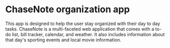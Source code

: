 # ChaseNote organization app

This app is designed to help the user stay organized with their day to day tasks.  ChaseNote is a multi-faceted web application that comes with a to-do list, bill tracker, calendar, and weather.  It also includes information about that day's sporting events and local movie information.
